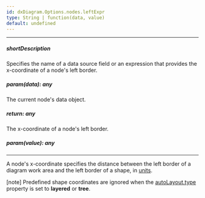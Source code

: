 ```yaml
---
id: dxDiagram.Options.nodes.leftExpr
type: String | function(data, value)
default: undefined
---
```

---
##### shortDescription
Specifies the name of a data source field or an expression that provides the x-coordinate of a node's left border.

##### param(data): any
The current node's data object.

##### return: any
The x-coordinate of a node's left border.

##### param(value): any
<!-- Description goes here -->

---
A node's x-coordinate specifies the distance between the left border of a diagram work area and the left border of a shape, in [units](/api-reference/10%20UI%20Components/dxDiagram/1%20Configuration/units.md '/Documentation/ApiReference/UI_Components/dxDiagram/Configuration/#units').

[note] Predefined shape coordinates are ignored when the [autoLayout.type](/api-reference/10%20UI%20Components/dxDiagram/1%20Configuration/nodes/autoLayout/type.md '/Documentation/ApiReference/UI_Components/dxDiagram/Configuration/nodes/autoLayout/#type') property is set to **layered** or **tree**.